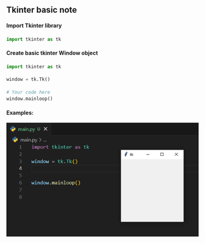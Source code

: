 ## Tkinter basic note

#### Import Tkinter library
```python
import tkinter as tk
```

#### Create basic tkinter Window object
```python
import tkinter as tk

window = tk.Tk()

# Your code here
window.mainloop()

```

#### Examples:

<img src="tk-1.png">

